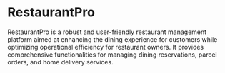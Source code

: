 # RestaurantPro
RestaurantPro is a robust and user-friendly restaurant management platform aimed at enhancing the dining experience for customers while optimizing operational efficiency for restaurant owners.   It provides comprehensive functionalities for managing dining reservations, parcel orders, and home delivery services.
